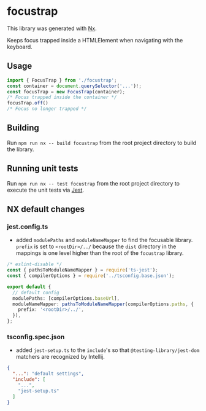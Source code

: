 # focustrap

This library was generated with [Nx](https://nx.dev).

Keeps focus trapped inside a HTMLElement when navigating with the keyboard.

## Usage

```typescript
import { FocusTrap } from './focustrap';
const container = document.querySelector('...')!;
const focusTrap = new FocusTrap(container);
/* Focus trapped inside the container */
focusTrap.off()
/* Focus no longer trapped */
```

## Building

Run `npm run nx -- build focustrap` from the root project directory to build the library.

## Running unit tests

Run `npm run nx -- test focustrap` from the root project directory to execute the unit tests via [Jest](https://jestjs.io).

## NX default changes

### jest.config.ts

- added `modulePaths` and `moduleNameMapper` to find the focusable library.
  `prefix` is set to `<rootDir>/../` because the `dist` directory in the mappings
  is one level higher than the root of the `focustrap` library.

```typescript
/* eslint-disable */
const { pathsToModuleNameMapper } = require('ts-jest');
const { compilerOptions } = require('../tsconfig.base.json');

export default {
  // default config
  modulePaths: [compilerOptions.baseUrl],
  moduleNameMapper: pathsToModuleNameMapper(compilerOptions.paths, {
    prefix: '<rootDir>/../',
  }),
};
```

### tsconfig.spec.json

- added `jest-setup.ts` to the `include`'s so that `@testing-library/jest-dom`
  matchers are recognized by Intellij.

```json
{
  "...": "default settings",
  "include": [
    "...",
    "jest-setup.ts"
  ]
}

```
